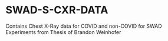 # SWAD-S-CXR-DATA
Contains Chest X-Ray data for COVID and non-COVID for SWAD Experiments from Thesis of Brandon Weinhofer
